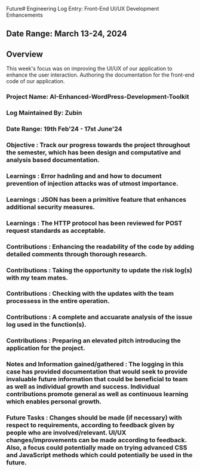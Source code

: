 Future# Engineering Log Entry: Front-End UI/UX Development Enhancements

## Date Range: March 13-24, 2024

## Overview 

This week's focus was on improving the UI/UX of our application to enhance the user interaction. Authoring the documentation for the front-end code of our application. 

### Project Name: AI-Enhanced-WordPress-Development-Toolkit
### Log Maintained By: Zubin
### Date Range: 19th Feb'24 - 17st June'24

### Objective : Track our progress towards the project throughout the semester, which has been design and computative and analysis based documentation.
### Learnings : Error hadnling and and how to document prevention of injection attacks was of utmost importance.
### Learnings : JSON has been a primitive feature that enhances additional security measures.
### Learnings : The HTTP protocol has been reviewed for POST request standards as acceptable. 
### Contributions : Enhancing the readability of the code by adding detailed comments through thorough research.
### Contributions : Taking the opportunity to update the risk log(s) with my team mates. 
### Contributions : Checking with the updates with the team processess in the entire operation. 
### Contributions : A complete and accuarate analysis of the issue log used in the function(s).
### Contributions : Preparing an elevated pitch introducing the application for the project. 
### Notes and Information gained/gathered : The logging in this case has provided documentation that would seek to provide invaluable future information that could be beneficial to team as well as individual growth and success. Individual contributions promote general as well as continuous learning which enables personal growth. 
### Future Tasks : Changes should be made (if necessary) with respect to requirements, according to feedback given by people who are involved/relevant. UI/UX changes/improvements can be made according to feedback. Also, a focus could potentially made on trying advanced CSS and JavaScript methods which could potentially be used in the future. 
